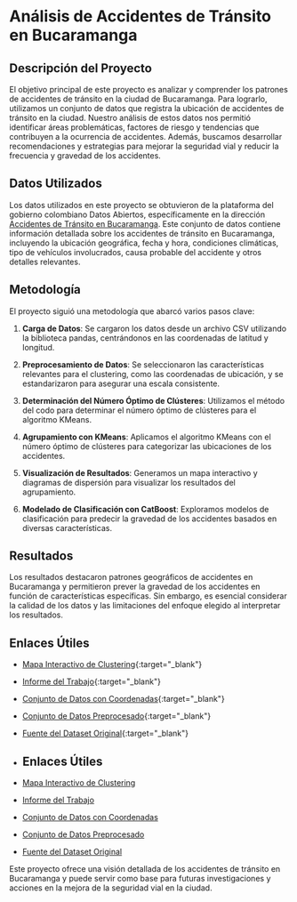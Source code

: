 # Análisis de Accidentes de Tránsito en Bucaramanga

## Descripción del Proyecto

El objetivo principal de este proyecto es analizar y comprender los patrones de accidentes de tránsito en la ciudad de Bucaramanga. Para lograrlo, utilizamos un conjunto de datos que registra la ubicación de accidentes de tránsito en la ciudad. Nuestro análisis de estos datos nos permitió identificar áreas problemáticas, factores de riesgo y tendencias que contribuyen a la ocurrencia de accidentes. Además, buscamos desarrollar recomendaciones y estrategias para mejorar la seguridad vial y reducir la frecuencia y gravedad de los accidentes.

## Datos Utilizados

Los datos utilizados en este proyecto se obtuvieron de la plataforma del gobierno colombiano Datos Abiertos, específicamente en la dirección [Accidentes de Tránsito en Bucaramanga](https://www.datos.gov.co/Transporte/03-ACCIDENTES-DE-TRANSITO-DESDE-ENERO-2012-A-FEBRE/7cci-nqqb). Este conjunto de datos contiene información detallada sobre los accidentes de tránsito en Bucaramanga, incluyendo la ubicación geográfica, fecha y hora, condiciones climáticas, tipo de vehículos involucrados, causa probable del accidente y otros detalles relevantes.

## Metodología

El proyecto siguió una metodología que abarcó varios pasos clave:

1. **Carga de Datos**: Se cargaron los datos desde un archivo CSV utilizando la biblioteca pandas, centrándonos en las coordenadas de latitud y longitud.

2. **Preprocesamiento de Datos**: Se seleccionaron las características relevantes para el clustering, como las coordenadas de ubicación, y se estandarizaron para asegurar una escala consistente.

3. **Determinación del Número Óptimo de Clústeres**: Utilizamos el método del codo para determinar el número óptimo de clústeres para el algoritmo KMeans.

4. **Agrupamiento con KMeans**: Aplicamos el algoritmo KMeans con el número óptimo de clústeres para categorizar las ubicaciones de los accidentes.

5. **Visualización de Resultados**: Generamos un mapa interactivo y diagramas de dispersión para visualizar los resultados del agrupamiento.

6. **Modelado de Clasificación con CatBoost**: Exploramos modelos de clasificación para predecir la gravedad de los accidentes basados en diversas características.

## Resultados

Los resultados destacaron patrones geográficos de accidentes en Bucaramanga y permitieron prever la gravedad de los accidentes en función de características específicas. Sin embargo, es esencial considerar la calidad de los datos y las limitaciones del enfoque elegido al interpretar los resultados.

## Enlaces Útiles

- [Mapa Interactivo de Clustering](https://oscar1485.github.io/ProyectoFinalCapstone/bucaramanga_clusters_map.html){:target="_blank"}
- [Informe del Trabajo](https://github.com/oscar1485/ProyectoFinalCapstone/blob/main/INFORME.pdf){:target="_blank"}
- [Conjunto de Datos con Coordenadas](https://github.com/oscar1485/ProyectoFinalCapstone/blob/main/barrios_con_coordenadas.csv){:target="_blank"}
- [Conjunto de Datos Preprocesado](https://github.com/oscar1485/ProyectoFinalCapstone/blob/main/barrios_con_coordenadas_prepocesado.csv){:target="_blank"}
- [Fuente del Dataset Original](https://www.datos.gov.co/Transporte/03-ACCIDENTES-DE-TRANSITO-DESDE-ENERO-2012-A-FEBRE/7cci-nqqb){:target="_blank"}

- ## Enlaces Útiles

- <a href="https://oscar1485.github.io/ProyectoFinalCapstone/bucaramanga_clusters_map.html" target="_blank">Mapa Interactivo de Clustering</a>
- <a href="https://github.com/oscar1485/ProyectoFinalCapstone/blob/main/INFORME.pdf" target="_blank">Informe del Trabajo</a>
- <a href="https://github.com/oscar1485/ProyectoFinalCapstone/blob/main/barrios_con_coordenadas.csv" target="_blank">Conjunto de Datos con Coordenadas</a>
- <a href="https://github.com/oscar1485/ProyectoFinalCapstone/blob/main/barrios_con_coordenadas_prepocesado.csv" target="_blank">Conjunto de Datos Preprocesado</a>
- <a href="https://www.datos.gov.co/Transporte/03-ACCIDENTES-DE-TRANSITO-DESDE-ENERO-2012-A-FEBRE/7cci-nqqb" target="_blank">Fuente del Dataset Original</a>



Este proyecto ofrece una visión detallada de los accidentes de tránsito en Bucaramanga y puede servir como base para futuras investigaciones y acciones en la mejora de la seguridad vial en la ciudad.
